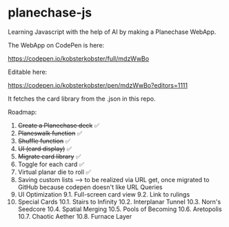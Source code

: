 # planechase-js
Learning Javascript with the help of AI by making a Planechase WebApp.

The WebApp on CodePen is here:

https://codepen.io/kobsterkobster/full/mdzWwBo

Editable here:

https://codepen.io/kobsterkobster/pen/mdzWwBo?editors=1111

It fetches the card library from the .json in this repo.


Roadmap:

1. ~~Create a Planechase deck~~ ✅
2. ~~Planeswalk function~~ ✅
3. ~~Shuffle function~~ ✅
4. ~~UI (card display)~~ ✅
5. ~~Migrate card library~~ ✅
6. Toggle for each card ✅
8. Virtual planar die to roll ✅
9. Saving custom lists --> to be realized via URL get, once migrated to GitHub because codepen doesn't like URL Queries
10. UI Optimization
   9.1. Full-screen card view
   9.2. Link to rulings
11. Special Cards
   10.1. Stairs to Infinity
   10.2. Interplanar Tunnel
   10.3. Norn's Seedcore
   10.4. Spatial Merging
   10.5. Pools of Becoming
   10.6. Aretopolis
   10.7. Chaotic Aether
   10.8. Furnace Layer



